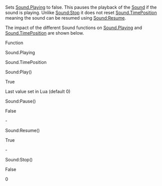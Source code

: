 Sets [Sound.Playing](https://developer.roblox.com/en-us/api-reference/property/Sound/Playing) to false. This pauses the playback of the [Sound](https://developer.roblox.com/en-us/api-reference/class/Sound) if the sound is playing. Unlike [Sound:Stop](https://developer.roblox.com/en-us/api-reference/function/Sound/Stop) it does not reset [Sound.TimePosition](https://developer.roblox.com/en-us/api-reference/property/Sound/TimePosition) meaning the sound can be resumed using [Sound:Resume](https://developer.roblox.com/en-us/api-reference/function/Sound/Resume).

The impact of the different Sound functions on [Sound.Playing](https://developer.roblox.com/en-us/api-reference/property/Sound/Playing) and [Sound.TimePosition](https://developer.roblox.com/en-us/api-reference/property/Sound/TimePosition) are shown below.

Function

Sound.Playing

Sound.TimePosition

Sound:Play()

True

Last value set in Lua (default 0)

Sound:Pause()

False

\-

Sound:Resume()

True

\-

Sound:Stop()

False

0